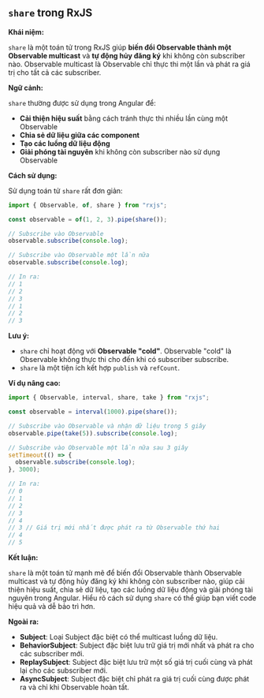 ## `share` trong RxJS

**Khái niệm:**

`share` là một toán tử trong RxJS giúp **biến đổi Observable thành một Observable multicast** và **tự động hủy đăng ký** khi không còn subscriber nào. Observable multicast là Observable chỉ thực thi một lần và phát ra giá trị cho tất cả các subscriber.

**Ngữ cảnh:**

`share` thường được sử dụng trong Angular để:

- **Cải thiện hiệu suất** bằng cách tránh thực thi nhiều lần cùng một Observable
- **Chia sẻ dữ liệu giữa các component**
- **Tạo các luồng dữ liệu động**
- **Giải phóng tài nguyên** khi không còn subscriber nào sử dụng Observable

**Cách sử dụng:**

Sử dụng toán tử `share` rất đơn giản:

```typescript
import { Observable, of, share } from "rxjs";

const observable = of(1, 2, 3).pipe(share());

// Subscribe vào Observable
observable.subscribe(console.log);

// Subscribe vào Observable một lần nữa
observable.subscribe(console.log);

// In ra:
// 1
// 2
// 3
// 1
// 2
// 3
```

**Lưu ý:**

- `share` chỉ hoạt động với **Observable "cold"**. Observable "cold" là Observable không thực thi cho đến khi có subscriber subscribe.
- `share` là một tiện ích kết hợp `publish` và `refCount`.

**Ví dụ nâng cao:**

```typescript
import { Observable, interval, share, take } from "rxjs";

const observable = interval(1000).pipe(share());

// Subscribe vào Observable và nhận dữ liệu trong 5 giây
observable.pipe(take(5)).subscribe(console.log);

// Subscribe vào Observable một lần nữa sau 3 giây
setTimeout(() => {
  observable.subscribe(console.log);
}, 3000);

// In ra:
// 0
// 1
// 2
// 3
// 4
// 3 // Giá trị mới nhất được phát ra từ Observable thứ hai
// 4
// 5
```

**Kết luận:**

`share` là một toán tử mạnh mẽ để biến đổi Observable thành Observable multicast và tự động hủy đăng ký khi không còn subscriber nào, giúp cải thiện hiệu suất, chia sẻ dữ liệu, tạo các luồng dữ liệu động và giải phóng tài nguyên trong Angular. Hiểu rõ cách sử dụng `share` có thể giúp bạn viết code hiệu quả và dễ bảo trì hơn.

**Ngoài ra:**

- **Subject**: Loại Subject đặc biệt có thể multicast luồng dữ liệu.
- **BehaviorSubject**: Subject đặc biệt lưu trữ giá trị mới nhất và phát ra cho các subscriber mới.
- **ReplaySubject**: Subject đặc biệt lưu trữ một số giá trị cuối cùng và phát lại cho các subscriber mới.
- **AsyncSubject**: Subject đặc biệt chỉ phát ra giá trị cuối cùng được phát ra và chỉ khi Observable hoàn tất.
